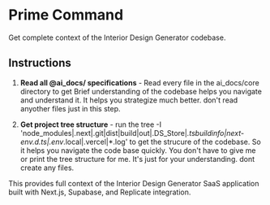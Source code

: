 # Prime Command

Get complete context of the Interior Design Generator codebase.

## Instructions

1. **Read all @ai_docs/ specifications** - Read every file in the ai_docs/core directory to get Brief understanding of the codebase helps you navigate and understand it. It helps you strategize much better. don't read anyother files just in this step. 

2. **Get project tree structure** - run the  tree -I 'node_modules|.next|.git|dist|build|out|.DS_Store|*.tsbuildinfo|next-env.d.ts|.env*.local|.vercel|*.log' to get the strucure of the codebase. So it helps you navigate the code base quickly. You don't have to give me or print the tree structure for me. It's just for your understanding. dont create any files. 

This provides full context of the Interior Design Generator SaaS application built with Next.js, Supabase, and Replicate integration.